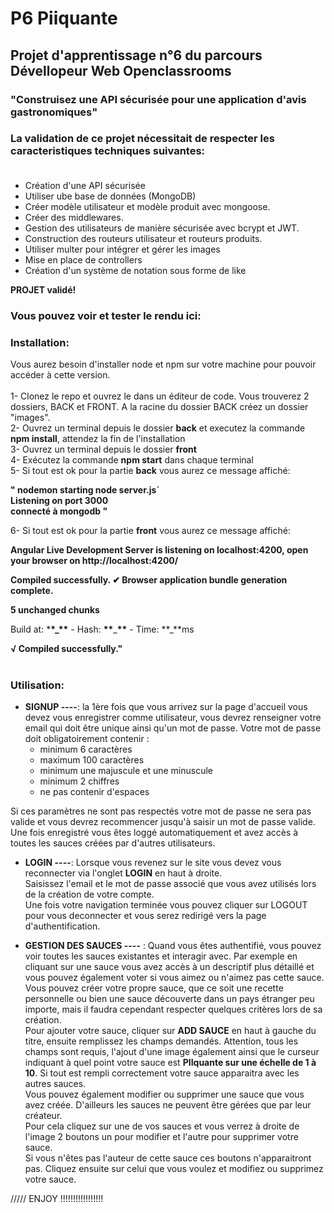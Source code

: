 # P6 Piiquante

## Projet d'apprentissage n°6 du parcours Dévellopeur Web Openclassrooms
### "Construisez une API sécurisée pour une application d'avis gastronomiques"

### La validation de ce projet nécessitait de respecter les caracteristiques techniques suivantes:<br><br>
* Création d'une API sécurisée
* Utiliser ube base de données (MongoDB) 
* Créer modèle utilisateur et modèle produit avec mongoose.
* Créer des middlewares.
* Gestion des utilisateurs de manière sécurisée avec bcrypt et JWT.
* Construction des routeurs utilisateur et routeurs produits.
* Utiliser multer pour intégrer et gérer les images
* Mise en place de controllers
* Création d'un système de notation sous forme de like<br>

**PROJET validé!**<br>

### Vous pouvez voir et tester le rendu ici:<br>
### Installation:
Vous aurez besoin d'installer node et npm sur votre machine pour pouvoir accéder à cette version.<br><br>
1- Clonez le repo et ouvrez le dans un éditeur de code. Vous trouverez 2 dossiers, BACK et FRONT. A la racine du dossier BACK créez un dossier "images".<br>
2- Ouvrez un terminal depuis le dossier **back** et executez la commande **npm install**, attendez la fin de l'installation<br>
3- Ouvrez un terminal depuis le dossier **front**<br>
4- Exécutez la commande **npm start** dans chaque terminal<br>
5- Si tout est ok pour la partie **back** vous aurez ce message affiché:<br>

**" nodemon starting node server.js`<br>
Listening on port 3000<br>
connecté à mongodb "**<br>

6- Si tout est ok pour la partie **front** vous aurez ce message affiché:<br>

**Angular Live Development Server is listening on localhost:4200, open your browser on http://localhost:4200/**

**Compiled successfully.
✔ Browser application bundle generation complete.**

**5 unchanged chunks**

Build at: \***\*\_\*\*** - Hash: **\*\***\_**\*\*** - Time: **\_**ms

**√ Compiled successfully."**<br><br>

### Utilisation:<br>

* **SIGNUP ----**: la 1ère fois que vous arrivez sur la page d'accueil vous devez vous enregistrer comme utilisateur, vous devrez renseigner votre email qui doit être unique ainsi qu'un mot de passe. Votre mot de passe doit obligatoirement contenir :
  - minimum 6 caractères
  - maximum 100 caractères
  - minimum une majuscule et une minuscule
  - minimum 2 chiffres
  - ne pas contenir d'espaces<br>

Si ces paramètres ne sont pas respectés votre mot de passe ne sera pas valide et vous devrez recommencer jusqu'à saisir un mot de passe valide.
Une fois enregistré vous êtes loggé automatiquement et avez accès à toutes les sauces créées par d'autres utilisateurs.<br>

* **LOGIN ----**: Lorsque vous revenez sur le site vous devez vous reconnecter via l'onglet **LOGIN** en haut à droite.<br>
Saisissez l'email et le mot de passe associé que vous avez utilisés lors de la création de votre compte.<br>
Une fois votre navigation terminée vous pouvez cliquer sur LOGOUT pour vous deconnecter et vous serez redirigé vers la page d'authentification.<br>

* **GESTION DES SAUCES ----** : Quand vous êtes authentifié, vous pouvez voir toutes les sauces existantes et interagir avec. Par exemple en cliquant sur une sauce vous avez accès à un descriptif plus détaillé et vous pouvez également voter si vous aimez ou n'aimez pas cette sauce.<br>
Vous pouvez créer votre propre sauce, que ce soit une recette personnelle ou bien une sauce découverte dans un pays étranger peu importe, mais il faudra cependant respecter quelques critères lors de sa création.<br>
Pour ajouter votre sauce, cliquer sur **ADD SAUCE** en haut à gauche du titre, ensuite remplissez les champs demandés. Attention, tous les champs sont requis, l'ajout d'une image également ainsi que le curseur indiquant à quel point votre sauce est **PIIquante sur une échelle de 1 à 10**. Si tout est rempli correctement votre sauce apparaitra avec les autres sauces.<br>
Vous pouvez également modifier ou supprimer une sauce que vous avez créée. D'ailleurs les sauces ne peuvent être gérées que par leur créateur.<br>
Pour cela cliquez sur une de vos sauces et vous verrez à droite de l'image 2 boutons un pour modifier et l'autre pour supprimer votre sauce.<br>
Si vous n'êtes pas l'auteur de cette sauce ces boutons n'apparaitront pas. Cliquez ensuite sur celui que vous voulez et modifiez ou supprimez votre sauce.

///// ENJOY !!!!!!!!!!!!!!!!!






 



